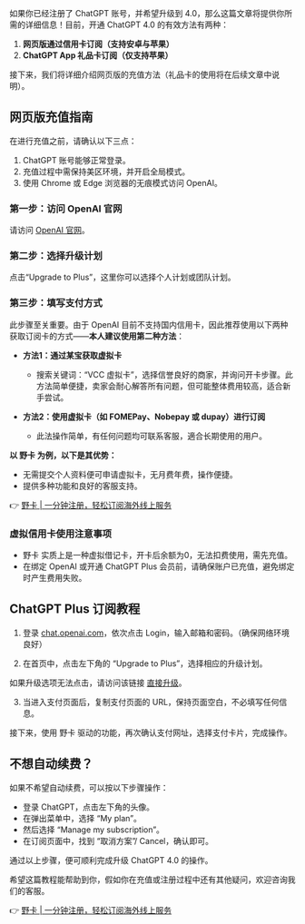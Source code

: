 如果你已经注册了 ChatGPT 账号，并希望升级到 4.0，那么这篇文章将提供你所需的详细信息！目前，开通 ChatGPT 4.0 的有效方法有两种：

1. **网页版通过信用卡订阅（支持安卓与苹果）**
2. **ChatGPT App 礼品卡订阅（仅支持苹果）**

接下来，我们将详细介绍网页版的充值方法（礼品卡的使用将在后续文章中说明）。

## 网页版充值指南

在进行充值之前，请确认以下三点：

1. ChatGPT 账号能够正常登录。
2. 充值过程中需保持美区环境，并开启全局模式。
3. 使用 Chrome 或 Edge 浏览器的无痕模式访问 OpenAI。

### 第一步：访问 OpenAI 官网

请访问 [OpenAI 官网](https://openai.com)。

### 第二步：选择升级计划

点击“Upgrade to Plus”，这里你可以选择个人计划或团队计划。

### 第三步：填写支付方式

此步骤至关重要。由于 OpenAI 目前不支持国内信用卡，因此推荐使用以下两种获取订阅卡的方式——**本人建议使用第二种方法**：

- **方法1：通过某宝获取虚拟卡**
  - 搜索关键词：“VCC 虚拟卡”，选择信誉良好的商家，并询问开卡步骤。此方法简单便捷，卖家会耐心解答所有问题，但可能整体费用较高，适合新手尝试。

- **方法2：使用虚拟卡（如 FOMEPay、Nobepay 或 dupay）进行订阅**
  - 此法操作简单，有任何问题均可联系客服，適合长期使用的用户。

**以 野卡 为例，以下是其优势：**

- 无需提交个人资料便可申请虚拟卡，无月费年费，操作便捷。
- 提供多种功能和良好的客服支持。

👉 [野卡 | 一分钟注册，轻松订阅海外线上服务](https://bit.ly/bewildcard)

### 虚拟信用卡使用注意事项

- 野卡 实质上是一种虚拟借记卡，开卡后余额为0，无法扣费使用，需先充值。
- 在绑定 OpenAI 或开通 ChatGPT Plus 会员前，请确保账户已充值，避免绑定时产生费用失败。

## ChatGPT Plus 订阅教程

1. 登录 [chat.openai.com](https://chat.openai.com)，依次点击 Login，输入邮箱和密码。（确保网络环境良好）
   
2. 在首页中，点击左下角的 “Upgrade to Plus”，选择相应的升级计划。

如果升级选项无法点击，请访问该链接 [直接升级](https://chat.openai.com/invite/accepted)。

3. 当进入支付页面后，复制支付页面的 URL，保持页面空白，不必填写任何信息。

接下来，使用 野卡 驱动的功能，再次确认支付网址，选择支付卡片，完成操作。

## 不想自动续费？

如果不希望自动续费，可以按以下步骤操作：

- 登录 ChatGPT，点击左下角的头像。
- 在弹出菜单中，选择 “My plan”。
- 然后选择 “Manage my subscription”。
- 在订阅页面中，找到 “取消方案”/ Cancel，确认即可。

通过以上步骤，便可顺利完成升级 ChatGPT 4.0 的操作。

希望这篇教程能帮助到你，假如你在充值或注册过程中还有其他疑问，欢迎咨询我们的客服。

👉 [野卡 | 一分钟注册，轻松订阅海外线上服务](https://bit.ly/bewildcard)